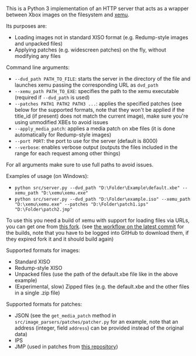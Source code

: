 This is a Python 3 implementation of an HTTP server that acts as a wrapper between Xbox images on the filesystem and [xemu](https://github.com/xemu-project/xemu).

Its purposes are:
- Loading images not in standard XISO format (e.g. Redump-style images and unpacked files)
- Applying patches (e.g. widescreen patches) on the fly, without modifying any files

Command line arguments:
- `--dvd_path PATH_TO_FILE`: starts the server in the directory of the file and launches xemu passing the corresponding URL as `dvd_path`
- `--xemu_path PATH_TO_EXE`: specifies the path to the xemu executable (required if `--dvd_path` is used)
- `--patches PATH1 PATH2 PATH3 ...`: applies the specified patches (see below for the supported formats, note that they won't be applied if the title_id (if present) does not match the current image), make sure you're using unmodified XBEs to avoid issues
- `--apply_media_patch`: applies a media patch on xbe files (it is done automatically for Redump-style images)
- `--port PORT`: the port to use for the server (default is 8000)
- `--verbose`: enables verbose output (outputs the files included in the range for each request among other things)

For all arguments make sure to use full paths to avoid issues.

Examples of usage (on Windows):
- `python src/server.py --dvd_path "D:\Folder\Example\default.xbe" --xemu_path "D:\xemu\xemu.exe"`
- `python src/server.py --dvd_path "D:\Folder\example.iso" --xemu_path "D:\xemu\xemu.exe" --patches "D:\Folder\patch1.ips" "D:\Folder\patch2.jmp"`

To use this you need a build of xemu with support for loading files via URLs, you can get one from [this fork](https://github.com/wilkovatch/xemu/tree/fix/aio-win32). (see [the workflow on the latest commit](https://github.com/wilkovatch/xemu/actions/runs/14146282702) for the builds, note that you have to be logged into GitHub to download them, if they expired fork it and it should build again)

Supported formats for images:
- Standard XISO
- Redump-style XISO
- Unpacked files (use the path of the default.xbe file like in the above example)
- (Experimental, slow) Zipped files (e.g. the default.xbe and the other files in a single .zip file)

Supported formats for patches:
- JSON (see the `get_media_patch` method in `src/image_parsers/patches/patcher.py` for an example, note that an address (integer, field `address`) can be provided instead of the original data)
- IPS
- JMP (used in patches from [this repository](https://github.com/JayYardley/Xbox-Magic-Patches-by-Jay))
